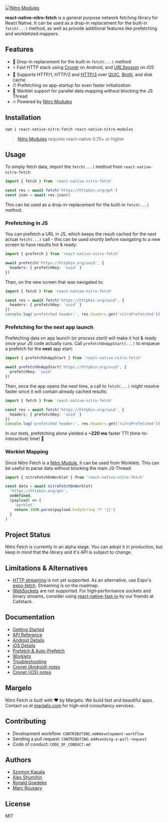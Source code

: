 <a href="https://margelo.com">
  <picture>
    <source media="(prefers-color-scheme: dark)" srcset="./assets/banner-dark.png" />
    <source media="(prefers-color-scheme: light)" srcset="./assets/banner-light.png" />
    <img alt="Nitro Modules" src="./assets/banner-light.png" />
  </picture>
</a>

<br />

**react-native-nitro-fetch** is a general purpose network fetching library for React Native. It can be used as a drop-in replacement for the built-in `fetch(...)` method, as well as provide additional features like prefetching and workletized mappers.

## Features

- 🔧 Drop-in replacement for the built-in `fetch(...)` method
- ⚡️ Fast HTTP stack using [Cronet](https://chromium.googlesource.com/chromium/src/+/lkgr/components/cronet/README.md) on Android, and [URLSession](https://developer.apple.com/documentation/Foundation/URLSession) on iOS
- 💪 Supports HTTP/1, HTTP/2 and [HTTP/3](https://en.wikipedia.org/wiki/HTTP/3) over [QUIC](https://www.chromium.org/quic/), [Brotli](https://github.com/google/brotli), and disk cache
- ⏰ Prefetching on app-startup for even faster initialization
- 🧵 Worklet support for parallel data mapping without blocking the JS Thread
- 🔥 Powered by [Nitro Modules](https://github.com/mrousavy/nitro)

## Installation

```sh
npm i react-native-nitro-fetch react-native-nitro-modules
```

> [Nitro Modules](https://github.com/mrousavy/nitro) requires react-native 0.75+ or higher

## Usage

To simply fetch data, import the `fetch(...)` method from `react-native-nitro-fetch`:

```ts
import { fetch } from 'react-native-nitro-fetch'

const res = await fetch('https://httpbin.org/get')
const json = await res.json()
```

This can be used as a drop-in-replacement for the built-in `fetch(...)` method.

### Prefetching in JS

You can prefetch a URL in JS, which keeps the result cached for the next actual `fetch(...)` call - this can be used shortly before navigating to a new screen to have results hot & ready:

```ts
import { prefetch } from 'react-native-nitro-fetch'

await prefetch('https://httpbin.org/uuid', {
  headers: { prefetchKey: 'uuid' }
})
```

Then, on the new screen that was navigated to:

```ts
import { fetch } from 'react-native-nitro-fetch'

const res = await fetch('https://httpbin.org/uuid', {
  headers: { prefetchKey: 'uuid' }
})
console.log('prefetched header:', res.headers.get('nitroPrefetched'))
```

### Prefetching for the next app launch

Prefetching data on app launch (or _process start_) will make it hot & ready once your JS code actually runs. Call `prefetchOnAppStart(...)` to enqueue a prefetch for the **next** app start:

```ts
import { prefetchOnAppStart } from 'react-native-nitro-fetch'

await prefetchOnAppStart('https://httpbin.org/uuid', {
  prefetchKey: 'uuid'
})
```

Then, once the app opens the next time, a call to `fetch(...)` might resolve faster since it will contain already cached results:

```ts
import { fetch } from 'react-native-nitro-fetch'

const res = await fetch('https://httpbin.org/uuid', {
  headers: { prefetchKey: 'uuid' }
})
console.log('prefetched header:', res.headers.get('nitroPrefetched'))
```

In our tests, prefetching alone yielded a **~220 ms** faster TTI (time-to-interactive) time! 🤯

### Worklet Mapping

Since Nitro Fetch is a [Nitro Module](https://nitro.margelo.com), it can be used from Worklets.
This can be useful to parse data without blocking the main JS-Thread:

```ts
import { nitroFetchOnWorklet } from 'react-native-nitro-fetch'

const data = await nitroFetchOnWorklet(
  'https://httpbin.org/get',
  undefined,
  (payload) => {
    'worklet'
    return JSON.parse(payload.bodyString ?? '{}')
  }
)
```

## Project Status

Nitro Fetch is currently in an alpha stage. You can adopt it in production, but keep in mind that the library and it's API is subject to change.

## Limitations & Alternatives

- [HTTP streaming](https://developer.mozilla.org/en-US/docs/Web/API/Streams_API) is not yet supported. As an alternative, use Expo's [expo-fetch](https://docs.expo.dev/versions/latest/sdk/expo/). Streaming is on the roadmap.
- [WebSockets](https://developer.mozilla.org/en-US/docs/Web/API/WebSocket) are not supported. For high‑performance sockets and binary streams, consider using [react-native-fast-io](https://github.com/callstackincubator/react-native-fast-io) by our friends at Callstack.

## Documentation

- [Getting Started](docs/getting-started.md)
- [API Reference](docs/api.md)
- [Android Details](docs/android.md)
- [iOS Details](docs/ios.md)
- [Prefetch & Auto-Prefetch](docs/prefetch.md)
- [Worklets](docs/worklets.md)
- [Troubleshooting](docs/troubleshooting.md)
- [Cronet (Android) notes](docs/cronet-android.md)
- [Cronet (iOS) notes](docs/cronet-ios.md)

## Margelo

Nitro Fetch is built with ❤️ by Margelo.
We build fast and beautiful apps. Contact us at [margelo.com](https://margelo.com) for high-end consultancy services.

## Contributing

- Development workflow: `CONTRIBUTING.md#development-workflow`
- Sending a pull request: `CONTRIBUTING.md#sending-a-pull-request`
- Code of conduct: `CODE_OF_CONDUCT.md`

## Authors

- [Szymon Kapala](https://github.com/Szymon20000)
- [Alex Shumihin](https://github.com/pioner92)
- [Ronald Goedeke](https://github.com/ronickg)
- [Marc Rousavy](https://github.com/mrousavy)

## License

MIT

